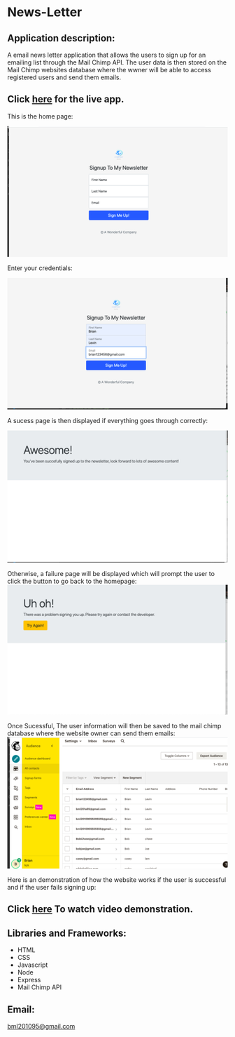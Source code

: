 # News-Letter

## Application description:
A  email news letter application that allows the users to sign up for an emailing list through the Mail Chimp API. The user data is then stored on the Mail Chimp websites database where the wwner will  be able to access registered users and send them emails.
 

 ## Click [here](https://news-letter123.herokuapp.com/) for the live app. 
 
 This is  the home page:
 
 ![Home Screenshot](public/images/home.png)
 
 Enter your credentials:
 
![Events Screenshot](public/images/rightemail.png)
  
 A sucess page is then displayed if everything goes through correctly:
 
  ![Events Screenshot](public/images/success.png)
  
  Otherwise, a  failure page will be displayed which will prompt the user to click the button to go back to the homepage:
    ![Events Screenshot](public/images/fail.png)
   
   
   Once Sucessful, The user  information will then be saved to the mail chimp database where the website owner can send them emails:
      ![Events Screenshot](public/images/server.png)    
      
   Here is an demonstration of how the website works if the user is successful and if the user fails signing up:
   
   ## Click [here](https://drive.google.com/file/d/1qJN5TJQt7IC8g4PvH5oXHvKFLAFcc9LI/view?usp=sharing) To watch video demonstration. 
   
   
## Libraries and Frameworks:

- HTML
- CSS
- Javascript
- Node
- Express
- Mail Chimp API


## Email:

bml201095@gmail.com

